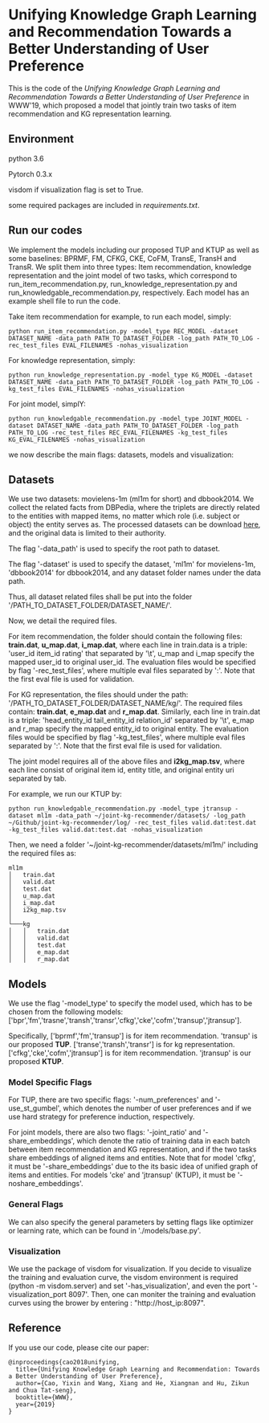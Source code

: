 # Unifying Knowledge Graph Learning and Recommendation Towards a Better Understanding of User Preference

This is the code of the *Unifying Knowledge Graph Learning and Recommendation Towards a Better Understanding of User Preference* in WWW'19, which proposed a model that jointly train two tasks of item recommendation and KG representation learning.

## Environment

python 3.6

Pytorch 0.3.x

visdom if visualization flag is set to True.

some required packages are included in *requirements.txt*.

## Run our codes

We implement the models including our proposed TUP and KTUP as well as some baselines: BPRMF, FM, CFKG, CKE, CoFM, TransE, TransH and TransR. We split them into three types: Item recommendation, knowledge representation and the joint model of two tasks, which correspond to run_item_recommendation.py, run_knowledge_representation.py and run_knowledgable_recommendation.py, respectively. Each model has an example shell file to run the code.

Take item recommendation for example, to run each model, simply:

`python run_item_recommendation.py -model_type REC_MODEL -dataset DATASET_NAME -data_path PATH_TO_DATASET_FOLDER -log_path PATH_TO_LOG -rec_test_files EVAL_FILENAMES -nohas_visualization`

For knowledge representation, simply:

`python run_knowledge_representation.py -model_type KG_MODEL -dataset DATASET_NAME -data_path PATH_TO_DATASET_FOLDER -log_path PATH_TO_LOG -kg_test_files EVAL_FILENAMES -nohas_visualization`

For joint model, simplY:

`python run_knowledgable_recommendation.py -model_type JOINT_MODEL -dataset DATASET_NAME -data_path PATH_TO_DATASET_FOLDER -log_path PATH_TO_LOG -rec_test_files REC_EVAL_FILENAMES -kg_test_files KG_EVAL_FILENAMES -nohas_visualization`

we now describe the main flags: datasets, models and visualization:

## Datasets

We use two datasets: movielens-1m (ml1m for short) and dbbook2014. We collect the related facts from DBPedia, where the triplets are directly related to the entities with mapped items, no matter which role (i.e. subject or object) the entity serves as. The processed datasets can be download [here](https://drive.google.com/file/d/1FIbaWzP6AWUNG2-8q6SKQ3b9yTiiLvGW/view?usp=sharing), and the original data is limited to their authority.

The flag '-data_path' is used to specify the root path to dataset.

The flag '-dataset' is used to specify the dataset, 'ml1m' for movielens-1m, 'dbbook2014' for dbbook2014, and any dataset folder names under the data path.

Thus, all dataset related files shall be put into the folder '/PATH_TO_DATASET_FOLDER/DATASET_NAME/'.

Now, we detail the required files.

For item recommendation, the folder should contain the following files: **train.dat**, **u_map.dat**, **i_map.dat**, where each line in train.data is a triple: 'user_id item_id rating' that separated by '\t', u_map and i_map specify the mapped user_id to original user_id. The evaluation files would be specified by flag '-rec_test_files', where multiple eval files separated by ':'. Note that the first eval file is used for validation.

For KG representation, the files should under the path: '/PATH_TO_DATASET_FOLDER/DATASET_NAME/kg/'. The required files contain: **train.dat**, **e_map.dat** and **r_map.dat**. Similarly, each line in train.dat is a triple: 'head_entity_id tail_entity_id relation_id' separated by '\t', e_map and r_map specify the mapped entity_id to original entity. The evaluation files would be specified by flag '-kg_test_files', where multiple eval files separated by ':'. Note that the first eval file is used for validation.

The joint model requires all of the above files and **i2kg_map.tsv**, where each line consist of original item id, entity title, and original entity uri separated by tab.

For example, we run our KTUP by:

`python run_knowledgable_recommendation.py -model_type jtransup -dataset ml1m -data_path ~/joint-kg-recommender/datasets/ -log_path ~/Github/joint-kg-recommender/log/ -rec_test_files valid.dat:test.dat -kg_test_files valid.dat:test.dat -nohas_visualization`

Then, we need a folder '~/joint-kg-recommender/datasets/ml1m/' including the required files as:

```
ml1m
│   train.dat
│   valid.dat
│   test.dat
│   u_map.dat
│   i_map.dat
│   i2kg_map.tsv 
│
└───kg
│   │   train.dat
│   │   valid.dat
│   │   test.dat
│   │   e_map.dat
│   │   r_map.dat
```


## Models

We use the flag '-model_type' to specify the model used, which has to be chosen from the following models: ['bpr','fm','trasne','transh','transr','cfkg','cke','cofm','transup','jtransup'].

Specifically, ['bprmf','fm','transup'] is for item recommendation. 'transup' is our proposed **TUP**. ['transe','transh','transr'] is for kg representation. ['cfkg','cke','cofm','jtransup'] is for item recommendation. 'jtransup' is our proposed **KTUP**.

### Model Specific Flags

For TUP, there are two specific flags: '-num_preferences' and '-use_st_gumbel', which denotes the number of user preferences and if we use hard strategy for preference induction, respectively.

For joint models, there are also two flags: '-joint_ratio' and '-share_embeddings', which denote the ratio of training data in each batch between item recommendation and KG representation, and if the two tasks share embeddings of aligned items and entities. Note that for model 'cfkg', it must be '-share_embeddings' due to the its basic idea of unified graph of items and entities. For models 'cke' and 'jtransup' (KTUP), it must be '-noshare_embeddings'.

### General Flags

We can also specify the general parameters by setting flags like optimizer or learning rate, which can be found in './models/base.py'.

### Visualization

We use the package of visdom for visualization. If you decide to visualize the training and evaluation curve, the visdom environment is required (python -m visdom.server) and set '-has_visualization', and even the port '-visualization_port 8097'. Then, one can moniter the training and evaluation curves using the brower by entering : "http://host_ip:8097".

## Reference
If you use our code, please cite our paper:
```
@inproceedings{cao2018unifying,
  title={Unifying Knowledge Graph Learning and Recommendation: Towards a Better Understanding of User Preference},
  author={Cao, Yixin and Wang, Xiang and He, Xiangnan and Hu, Zikun and Chua Tat-seng},
  booktitle={WWW},
  year={2019}
}
```
